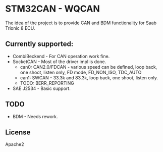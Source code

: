 # STM32CAN - WQCAN
The idea of the project is to provide CAN and BDM functionality for Saab Trionic 8 ECU. 

## Currently supported:
* CombiBeckend - For CAN operation work fine.
* SocketCAN - Most of the driver impl is done.
     - can0: CAN2.0/FDCAN - various speed can be defined, loop back, one shoot, listen only, FD mode, FD_NON_ISO, TDC_AUTO
     - can1: SWCAN - 33.3k and 83.3k, loop back, one shoot, listen only.
     - TODO: BERR_REPORTING
* SAE J2534 - Basic support.

## TODO
* BDM - Needs rework.

## License
Apache2
